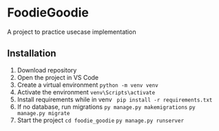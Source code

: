 # FoodieGoodie
 A project to practice usecase implementation


## Installation
1. Download repository
2. Open the project in VS Code
3. Create a virtual environment
```python -m venv venv```
5. Activate the environment
```venv\Scripts\activate```
6. Install requirements while in venv
``` pip install -r requirements.txt```
7. If no database, run migrations
```py manage.py makemigrations```
```py manage.py migrate```
8. Start the project
```cd foodie_goodie```
```py manage.py runserver```
